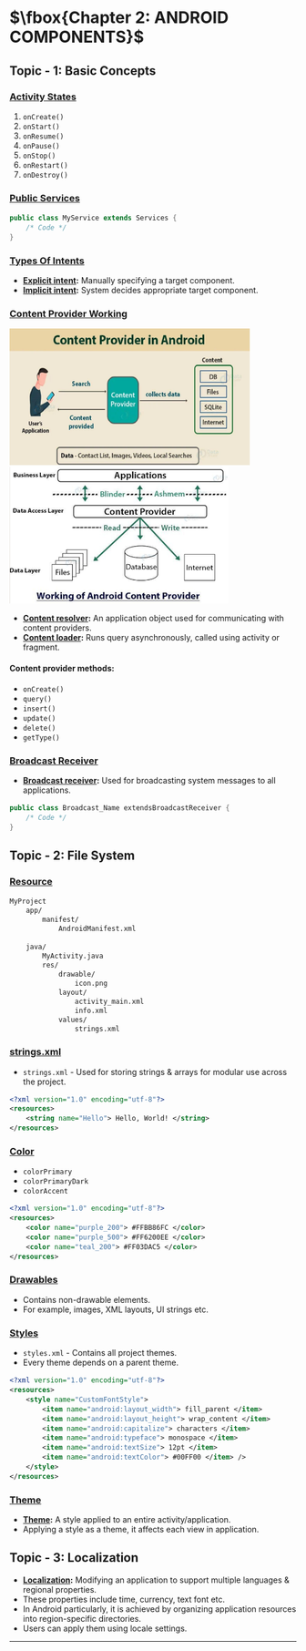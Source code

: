 # $\fbox{Chapter 2: ANDROID COMPONENTS}$





## **Topic - 1: Basic Concepts**

### <u>Activity States</u>

1. `onCreate()`
2. `onStart()`
3. `onResume()`
4. `onPause()`
5. `onStop()`
6. `onRestart()`
7. `onDestroy()`


### <u>Public Services</u>

```java
public class MyService extends Services {
	/* Code */
}
```


### <u>Types Of Intents</u>

- **<u>Explicit intent</u>:** Manually specifying a target component.
- **<u>Implicit intent</u>:** System decides appropriate target component.


### <u>Content Provider Working</u>

<img src="./media/image14.png" style="height:2.5in; width:4.4in">

<img src="./media/image15.png" style="height:2.5in; width:4in">

- **<u>Content resolver</u>:** An application object used for communicating with content providers.
- **<u>Content loader</u>:** Runs query asynchronously, called using activity or fragment.

#### Content provider methods:

- `onCreate()`
- `query()`
- `insert()`
- `update()`
- `delete()`
- `getType()`


### <u>Broadcast Receiver</u>

- **<u>Broadcast receiver</u>:** Used for broadcasting system messages to all applications.

```java
public class Broadcast_Name extendsBroadcastReceiver {
	/* Code */
}
```



## **Topic - 2: File System**

### <u>Resource</u>

```
MyProject
	app/
		manifest/
			AndroidManifest.xml

	java/
		MyActivity.java
		res/
			drawable/
				icon.png
			layout/
				activity_main.xml
				info.xml
			values/
				strings.xml
```


### <u>strings.xml</u>

- `strings.xml` - Used for storing strings & arrays for modular use across the project.

```xml
<?xml version="1.0" encoding="utf-8"?>
<resources>
	<string name="Hello"> Hello, World! </string>
</resources>
```


### <u>Color</u>

- `colorPrimary`
- `colorPrimaryDark`
- `colorAccent`

```xml
<?xml version="1.0" encoding="utf-8"?>
<resources>
	<color name="purple_200"> #FFBB86FC </color>
	<color name="purple_500"> #FF6200EE </color>
	<color name="teal_200"> #FF03DAC5 </color>
</resources>
```


### <u>Drawables</u>

- Contains non-drawable elements.
- For example, images, XML layouts, UI strings etc.


### <u>Styles</u>

- `styles.xml` - Contains all project themes.
- Every theme depends on a parent theme.

```xml
<?xml version="1.0" encoding="utf-8"?>
<resources>
	<style name="CustomFontStyle">
		<item name="android:layout_width"> fill_parent </item>
		<item name="android:layout_height"> wrap_content </item>
		<item name="android:capitalize"> characters </item>
		<item name="android:typeface"> monospace </item>
		<item name="android:textSize"> 12pt </item>
		<item name="android:textColor"> #00FF00 </item> />
	</style>
</resources>
```


### <u>Theme</u>

- **<u>Theme</u>:** A style applied to an entire activity/application.
- Applying a style as a theme, it affects each view in application.



## **Topic - 3: Localization**

- **<u>Localization</u>:** Modifying an application to support multiple languages & regional properties.
- These properties include time, currency, text font etc.
- In Android particularly, it is achieved by organizing application resources into region-specific directories.
- Users can apply them using locale settings.

---